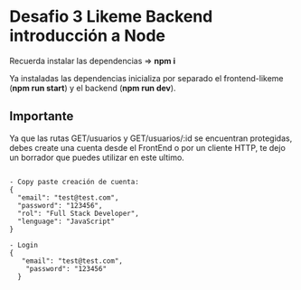 # Desafio 3 Likeme Backend introducción a Node

Recuerda instalar las dependencias => **npm i**

Ya instaladas las dependencias inicializa por separado el frontend-likeme (**npm run start**) y el backend (**npm run dev**).

## Importante

Ya que las rutas GET/usuarios y GET/usuarios/:id se encuentran protegidas, debes create una cuenta desde el FrontEnd o por un cliente HTTP, te dejo un borrador que puedes utilizar en este ultimo.

```

- Copy paste creación de cuenta:
{
  "email": "test@test.com",
  "password": "123456",
  "rol": "Full Stack Developer",
  "lenguage": "JavaScript"
}

- Login
{
   "email": "test@test.com",
    "password": "123456"
  }

```
